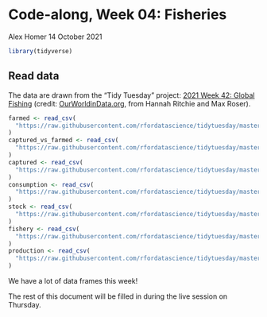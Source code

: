 Code-along, Week 04: Fisheries
================
Alex Homer
14 October 2021

``` r
library(tidyverse)
```

## Read data

The data are drawn from the “Tidy Tuesday” project: [2021 Week 42:
Global
Fishing](https://github.com/rfordatascience/tidytuesday/blob/master/data/2021/2021-10-12/readme.md)
(credit:
[OurWorldinData.org](https://ourworldindata.org/seafood-production),
from Hannah Ritchie and Max Roser).

``` r
farmed <- read_csv(
  "https://raw.githubusercontent.com/rfordatascience/tidytuesday/master/data/2021/2021-10-12/aquaculture-farmed-fish-production.csv"
)
captured_vs_farmed <- read_csv(
  "https://raw.githubusercontent.com/rfordatascience/tidytuesday/master/data/2021/2021-10-12/capture-fisheries-vs-aquaculture.csv"
)
captured <- read_csv(
  "https://raw.githubusercontent.com/rfordatascience/tidytuesday/master/data/2021/2021-10-12/capture-fishery-production.csv"
)
consumption <- read_csv(
  "https://raw.githubusercontent.com/rfordatascience/tidytuesday/master/data/2021/2021-10-12/fish-and-seafood-consumption-per-capita.csv"
)
stock <- read_csv(
  "https://raw.githubusercontent.com/rfordatascience/tidytuesday/master/data/2021/2021-10-12/fish-stocks-within-sustainable-levels.csv"
)
fishery <- read_csv(
  "https://raw.githubusercontent.com/rfordatascience/tidytuesday/master/data/2021/2021-10-12/global-fishery-catch-by-sector.csv"
)
production <- read_csv(
  "https://raw.githubusercontent.com/rfordatascience/tidytuesday/master/data/2021/2021-10-12/seafood-and-fish-production-thousand-tonnes.csv"
)
```

We have a lot of data frames this week!

The rest of this document will be filled in during the live session on
Thursday.
